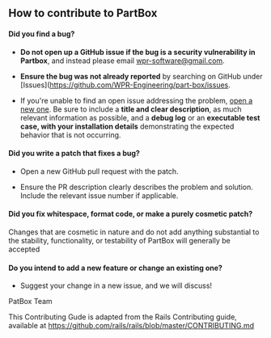## How to contribute to PartBox

#### **Did you find a bug?**

* **Do not open up a GitHub issue if the bug is a security vulnerability
  in Partbox**, and instead please email wpr-software@gmail.com.

* **Ensure the bug was not already reported** by searching on GitHub under [Issues](https://github.com/WPR-Engineering/part-box/issues.

* If you're unable to find an open issue addressing the problem, [open a new one](https://github.com/WPR-Engineering/part-box/issues/new). Be sure to include a **title and clear description**, as much relevant information as possible, and a **debug log** or an **executable test case, with your installation details** demonstrating the expected behavior that is not occurring.

#### **Did you write a patch that fixes a bug?**

* Open a new GitHub pull request with the patch.

* Ensure the PR description clearly describes the problem and solution. Include the relevant issue number if applicable.

#### **Did you fix whitespace, format code, or make a purely cosmetic patch?**

Changes that are cosmetic in nature and do not add anything substantial to the stability, functionality, or testability of PartBox will generally be accepted

#### **Do you intend to add a new feature or change an existing one?**

* Suggest your change in a new issue, and we will discuss!


PatBox Team

This Contributing Gude is adapted from the Rails Contributing guide,
available at https://github.com/rails/rails/blob/master/CONTRIBUTING.md
